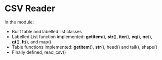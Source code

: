 # CSV Reader 
In the module:
  * Built table and labelled list classes 
  * Labelled List function implemented: __getitem__(), __str__(), __iter__(), __eq__(), __ne__(), __gt__(), __lt__(), and map()
  * Table functions implemented: __getitem__(), __str__(), head() and tail(), shape()
  * Finally defined, read_csv()
  
